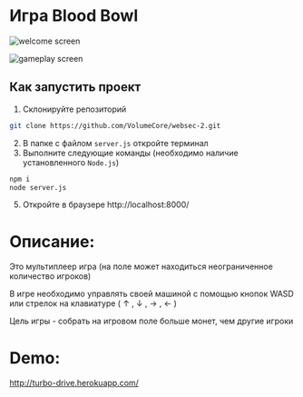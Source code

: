 # Игра Blood Bowl

![welcome screen](https://sun9-86.userapi.com/impg/ivjWYT-0L1K9zpwkfZV9chpUy-lokDdm8o_PRA/e5j9wqqrgMc.jpg?size=1280x701&quality=96&sign=9d96e9b912f754457e35690e04502a67&type=album)

![gameplay screen](https://sun9-38.userapi.com/impg/ecFzcHcaLvMNoqNjbChr-3BJBFedocdq3_9MUg/ttoeFOGBzn8.jpg?size=1280x640&quality=96&sign=9de71eaaeebba1356e4dae67ce9295e4&type=album)

## Как запустить проект
1. Склонируйте репозиторий
```sh
git clone https://github.com/VolumeCore/websec-2.git
```
2. В папке с файлом `server.js` откройте терминал
3. Выполните следующие команды (необходимо наличие установленного `Node.js`)
```sh
npm i
node server.js
```
5. Откройте в браузере http://localhost:8000/ 

# Описание:
Это мультиплеер игра (на поле может находиться неограниченное количество игроков)

В игре необходимо управлять своей машиной с помощью кнопок WASD или стрелок на клавиатуре ( ↑ , ↓ , → , ← )

Цель игры - собрать на игровом поле больше монет, чем другие игроки

# Demo:
http://turbo-drive.herokuapp.com/